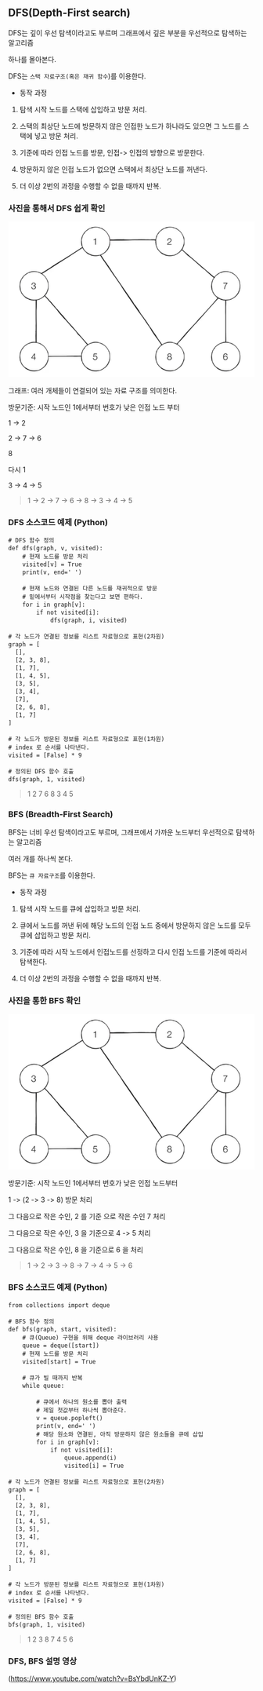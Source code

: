 ## DFS(Depth-First search)

DFS는 깊이 우선 탐색이라고도 부르며 그래프에서 깊은 부분을 우선적으로 탐색하는 알고리즘

하나를 몰아본다.

DFS는 `스택 자료구조(혹은 재귀 함수`)를 이용한다.

- 동작 과정

1. 탐색 시작 노드를 스택에 삽입하고 방문 처리.

2. 스택의 최상단 노드에 방문하지 않은 인접한 노드가 하나라도 있으면 그 노드를 스택에 넣고 방문 처리.
   
3. 기준에 따라 인접 노드를 방문, 인접-> 인접의 방향으로 방문한다.

4. 방문하지 않은 인접 노드가 없으면 스택에서 최상단 노드를 꺼낸다.

5. 더 이상 2번의 과정을 수행할 수 없을 때까지 반복.

### 사진을 통해서 DFS 쉽게 확인

![graph](graph.png)

그래프: 여러 개체들이 연결되어 있는 자료 구조를 의미한다.

방문기준: 시작 노드인 1에서부터 번호가 낮은 인접 노드 부터

1 -> 2

2 -> 7 -> 6

8

다시 1

3 -> 4 -> 5

> 1 -> 2 -> 7 -> 6 -> 8 -> 3 -> 4 -> 5


### DFS 소스코드 예제 (Python)

```
# DFS 함수 정의
def dfs(graph, v, visited):
    # 현재 노드를 방문 처리
    visited[v] = True
    print(v, end=' ')
    
    # 현재 노드와 연결된 다른 노드를 재귀적으로 방문 
    # 밑에서부터 시작점을 찾는다고 보면 편하다.
    for i in graph[v]:
        if not visited[i]:
            dfs(graph, i, visited)

# 각 노드가 연결된 정보를 리스트 자료형으로 표현(2차원)
graph = [
  [],
  [2, 3, 8],
  [1, 7],
  [1, 4, 5],
  [3, 5],
  [3, 4],
  [7],
  [2, 6, 8],
  [1, 7]
]

# 각 노드가 방문된 정보를 리스트 자료형으로 표현(1차원)
# index 로 순서를 나타낸다.
visited = [False] * 9

# 정의된 DFS 함수 호출
dfs(graph, 1, visited)
```

> 1 2 7 6 8 3 4 5

### BFS (Breadth-First Search)

BFS는 너비 우선 탐색이라고도 부르며, 그래프에서 가까운 노드부터 우선적으로 탐색하는 알고리즘

여러 개를 하나씩 본다.

BFS는 `큐 자료구조`를 이용한다.

- 동작 과정

1. 탐색 시작 노드를 큐에 삽입하고 방문 처리.

2. 큐에서 노드를 꺼낸 뒤에 해당 노드의 인접 노드 중에서 방문하지 않은 노드를 모두 큐에 삽입하고 방문 처리. 

3. 기준에 따라 시작 노드에서 인접노드를 선정하고 다시 인접 노드를 기준에 따라서 탐색한다.

4. 더 이상 2번의 과정을 수행할 수 없을 때까지 반복.


### 사진을 통한 BFS 확인

![graph](graph.png)

방문기준: 시작 노드인 1에서부터 번호가 낮은 인접 노드부터

1 -> (2 -> 3 -> 8) 방문 처리

그 다음으로 작은 수인, 2 를 기준 으로 작은 수인 7 처리

그 다음으로 작은 수인, 3 을 기준으로 4 -> 5 처리

그 다음으로 작은 수인, 8 을 기준으로 6 을 처리

> 1 -> 2 -> 3 -> 8 -> 7 -> 4 -> 5 -> 6



### BFS 소스코드 예제 (Python)

```
from collections import deque

# BFS 함수 정의
def bfs(graph, start, visited):
    # 큐(Queue) 구현을 위해 deque 라이브러리 사용
    queue = deque([start])
    # 현재 노드를 방문 처리
    visited[start] = True
    
    # 큐가 빌 때까지 반복
    while queue:

        # 큐에서 하나의 원소를 뽑아 출력
        # 제일 첫값부터 하나씩 뽑아준다.
        v = queue.popleft()
        print(v, end=' ')
        # 해당 원소와 연결된, 아직 방문하지 않은 원소들을 큐에 삽입
        for i in graph[v]:
            if not visited[i]:
                queue.append(i)
                visited[i] = True

# 각 노드가 연결된 정보를 리스트 자료형으로 표현(2차원)
graph = [
  [],
  [2, 3, 8],
  [1, 7],
  [1, 4, 5],
  [3, 5],
  [3, 4],
  [7],
  [2, 6, 8],
  [1, 7]
]

# 각 노드가 방문된 정보를 리스트 자료형으로 표현(1차원)
# index 로 순서를 나타낸다.
visited = [False] * 9

# 정의된 BFS 함수 호출
bfs(graph, 1, visited)

```

> 1 2 3 8 7 4 5 6


### DFS, BFS 설명 영상

(https://www.youtube.com/watch?v=BsYbdUnKZ-Y)